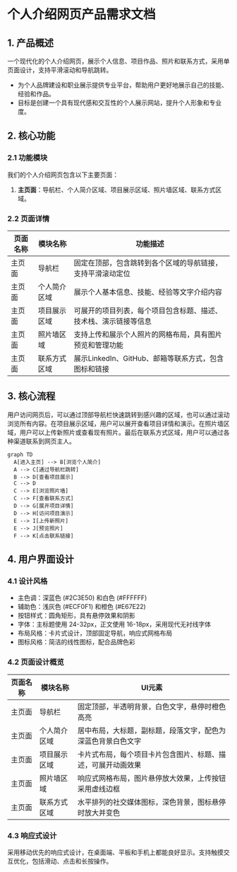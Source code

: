 # 个人介绍网页产品需求文档

## 1. 产品概述
一个现代化的个人介绍网页，展示个人信息、项目作品、照片和联系方式，采用单页面设计，支持平滑滚动和导航跳转。
- 为个人品牌建设和职业展示提供专业平台，帮助用户更好地展示自己的技能、经验和作品。
- 目标是创建一个具有现代感和交互性的个人展示网站，提升个人形象和专业度。

## 2. 核心功能

### 2.1 功能模块
我们的个人介绍网页包含以下主要页面：
1. **主页面**：导航栏、个人简介区域、项目展示区域、照片墙区域、联系方式区域。

### 2.2 页面详情

| 页面名称 | 模块名称 | 功能描述 |
|---------|---------|----------|
| 主页面 | 导航栏 | 固定在顶部，包含跳转到各个区域的导航链接，支持平滑滚动定位 |
| 主页面 | 个人简介区域 | 展示个人基本信息、技能、经验等文字介绍内容 |
| 主页面 | 项目展示区域 | 可展开的项目列表，每个项目包含标题、描述、技术栈、演示链接等信息 |
| 主页面 | 照片墙区域 | 支持上传和展示个人照片的网格布局，具有图片预览和管理功能 |
| 主页面 | 联系方式区域 | 展示LinkedIn、GitHub、邮箱等联系方式，包含图标和链接 |

## 3. 核心流程

用户访问网页后，可以通过顶部导航栏快速跳转到感兴趣的区域，也可以通过滚动浏览所有内容。在项目展示区域，用户可以展开查看项目详情和演示。在照片墙区域，用户可以上传新照片或查看现有照片。最后在联系方式区域，用户可以通过各种渠道联系到网页主人。

```mermaid
graph TD
  A[进入主页] --> B[浏览个人简介]
  A --> C[通过导航栏跳转]
  B --> D[查看项目展示]
  C --> D
  C --> E[浏览照片墙]
  C --> F[查看联系方式]
  D --> G[展开项目详情]
  D --> H[访问项目演示]
  E --> I[上传新照片]
  E --> J[预览照片]
  F --> K[点击联系链接]
```

## 4. 用户界面设计

### 4.1 设计风格
- 主色调：深蓝色 (#2C3E50) 和白色 (#FFFFFF)
- 辅助色：浅灰色 (#ECF0F1) 和橙色 (#E67E22)
- 按钮样式：圆角矩形，具有悬停效果和阴影
- 字体：主标题使用 24-32px，正文使用 16-18px，采用现代无衬线字体
- 布局风格：卡片式设计，顶部固定导航，响应式网格布局
- 图标风格：简洁的线性图标，配合品牌色彩

### 4.2 页面设计概览

| 页面名称 | 模块名称 | UI元素 |
|---------|---------|--------|
| 主页面 | 导航栏 | 固定顶部，半透明背景，白色文字，悬停时橙色高亮 |
| 主页面 | 个人简介区域 | 居中布局，大标题，副标题，段落文字，配色为深蓝色背景白色文字 |
| 主页面 | 项目展示区域 | 卡片式布局，每个项目卡片包含图片、标题、描述，可展开动画效果 |
| 主页面 | 照片墙区域 | 响应式网格布局，图片悬停放大效果，上传按钮采用虚线边框 |
| 主页面 | 联系方式区域 | 水平排列的社交媒体图标，深色背景，图标悬停时放大并变色 |

### 4.3 响应式设计
采用移动优先的响应式设计，在桌面端、平板和手机上都能良好显示。支持触摸交互优化，包括滑动、点击和长按操作。